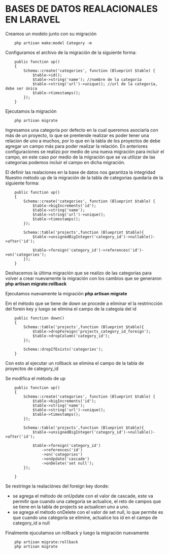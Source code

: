 # BASES DE DATOS REALACIONALES EN LARAVEL 

Creamos un modelo junto con su migración 
~~~
    php artisan make:model Category -m 
~~~

Configuramos el archivo de la migración de la siguiente forma: 
~~~
    public function up()
    {
        Schema::create('categories', function (Blueprint $table) {
            $table->id();
            $table->string('name'); //nombre de la categoría
            $table->string('url')->unique(); //url de la categoría, debe ser única
            $table->timestamps();
        });
    }
~~~

Ejecutamos la migración 
~~~
    php artisan migrate
~~~
Ingresamos una categoria por defecto en la cual queremos asociarla con más de un proyecto, lo que se prentende realizar 
es poder tener una relacion de uno a muchos, por lo que en la tabla de los proyectos de debe agregar un campo más para
poder realizar la relación.
En anteriores configuraciones se realizo por medio de una nueva migración para incluir el campo, en este caso por medio
de la migración que se va utilizar de las categorias podemos incluir el campo en dicha migración. 

El definir las realaciones en la base de datos nos garantiza la integridad
Nuestro método up de la migración de la tabla de categorias quedaría de la siguiente forma: 
~~~ 
    public function up()
    {
        Schema::create('categories', function (Blueprint $table) {
            $table->bigIncrements('id');
            $table->string('name');
            $table->string('url')->unique();
            $table->timestamps();
        });

        Schema::table('projects',function (Blueprint $table){
            $table->unsignedBigInteger('category_id')->nullable()->after('id');

            $table->foreign('category_id')->references('id')->on('categories');
        });
    }
~~~
Deshacemos la última migración que se realizo de las categorias para volver a crear nuevamente la migración con los 
cambios que se generaron
**php artisan migrate:rollback** 

Ejecutamos nuevamente la migración 
**php artisan migrate** 

Em el método que se tiene de down se procede a eliminar el la restrincción del forein key y luego se elimina el campo
de la categoía del id
~~~
    public function down()
    {
        Schema::table('projects',function (Blueprint $table){
            $table->dropForeign('projects_category_id_foreign');
            $table->dropColumn('category_id');
        });

        Schema::dropIfExists('categories');
    }
~~~
Con esto al ejecutar un rollback se elimina el campo de la tabla de proyectos de category_id

Se modifica el método de up 
~~~
    public function up()
    {
        Schema::create('categories', function (Blueprint $table) {
            $table->bigIncrements('id');
            $table->string('name');
            $table->string('url')->unique();
            $table->timestamps();
        });

        Schema::table('projects',function (Blueprint $table){
            $table->unsignedBigInteger('category_id')->nullable()->after('id');

            $table->foreign('category_id')
                ->references('id')
                ->on('categories')
                ->onUpdate('cascade')
                ->onDelete('set null');
        });

    }
~~~
Se restringe la realaciónes del foreign key donde: 
- se agrega el método de onUpdate con el valor de cascade, este va permitir que cuando una categoria se actualice, 
el reto de campos que se tiene en la tabla de projects se actualicen uno a uno. 
- se agrega el método onDelete con el valor de set null, lo que permite es que cuando una categoría se elimine, 
actualice los id en el campo de category_id a null 

Finalmente ejucutamos un rollback y luego la migración nuevamente
~~~
    php artisan migrate:rollback
    php artisan migrate
~~~









